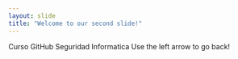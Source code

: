 ```yaml
---
layout: slide
title: "Welcome to our second slide!"
---
```

Curso GitHub Seguridad Informatica
Use the left arrow to go back!
